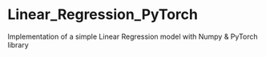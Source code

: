 # Linear_Regression_PyTorch
Implementation of a simple Linear Regression model with Numpy & PyTorch library
